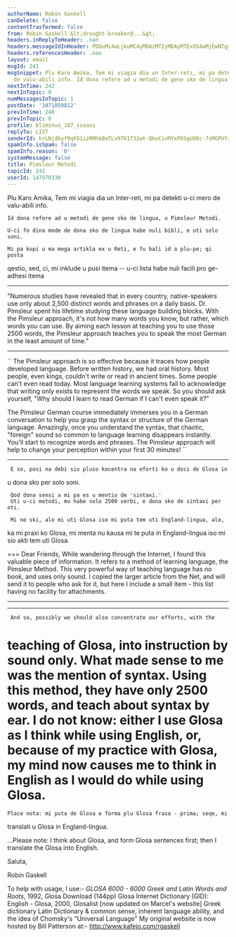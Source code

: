 ```yaml
---
authorName: Robin Gaskell
canDelete: false
contentTrasformed: false
from: Robin Gaskell &lt;drought-breaker@...&gt;
headers.inReplyToHeader: .nan
headers.messageIdInHeader: PDUuMi4wLjkuMC4yMDAzMTIyMDAyMTExOS4wMjEwNTgyMEBwYWNpZmljLm5ldC5hdT4=
headers.referencesHeader: .nan
layout: email
msgId: 241
msgSnippet: Plu Karo Amika, Tem mi viagia dia un Inter-reti, mi pa detekti u-ci mero
  de valu-abili info. Id dona refere ad u metodi de gene sko de lingua, u Pimsleur
nextInTime: 242
nextInTopic: 0
numMessagesInTopic: 1
postDate: '1071850812'
prevInTime: 240
prevInTopic: 0
profile: bliminus_107_ssaass
replyTo: LIST
senderId: hrLNjdbyf9qFD1izRMhk8mTLv9TK1f32wt-QkoCivMYxPDSgUO0c-7sMGPUYz-EQITNay3OE_wgc45tSeos1oPLXzPUwgvJD-dFsOap_3aaElO2MMg
spamInfo.isSpam: false
spamInfo.reason: '0'
systemMessage: false
title: Pimsleur Metodi
topicId: 241
userId: 147970330
---
```


Plu Karo Amika,
    Tem mi viagia dia un Inter-reti, mi pa detekti u-ci mero de valu-abili 
info.

    Id dona refere ad u metodi de gene sko de lingua, u Pimsleur Metodi.

    U-ci fo dina mode de dona sko de lingua habe nuli bibli, e uti solo soni.

    Mi pa kopi u ma mega artikla ex u Reti, e fu bali id a plu-pe; qi posta 
qestio, sed, ci, mi inklude u pusi itema -- u-ci lista habe nuli facili pro 
ge-adhesi itema
   ____

"Numerous studies have revealed that in every country, native-speakers use 
only about 2,500 distinct words and phrases on a daily basis. Dr. Pimsleur 
spent his lifetime studying these language building blocks. With the 
Pimsleur approach, it's not how many words you know, but rather, which 
words you can use. By aiming each lesson at teaching you to use those 2500 
words, the Pimsleur approach teaches you to speak the most German in the 
least amount of time."
   ___

`` The Pimsleur approach is so effective because it traces how people 
developed language. Before written history, we had oral history. Most 
people, even kings, couldn't write or read in ancient times. Some people 
can't even read today. Most language learning systems fail to acknowledge 
that writing only exists to represent the words we speak. So you should ask 
yourself, "Why should I learn to read German if I can't even speak it?"

The Pimsleur German course immediately immerses you in a German 
conversation to help you grasp the syntax or structure of the German 
language. Amazingly, once you understand the syntax, that chaotic, 
"foreign" sound so common to language learning disappears instantly. You'll 
start to recognize words and phrases. The Pimsleur approach will help to 
change your perception within your first 30 minutes! ``
   ___

     E so, posi na debi sio pluso kocentra na eforti ko u doci de Glosa in 
u dona sko per solo soni.

     Qod dona sensi a mi pa es u mentio de 'sintaxi.'
     Uti u-ci metodi, mu habe solo 2500 verbi, e dona sko de sintaxi per oti.

     Mi ne ski, alo mi uti Glosa iso mi puta tem uti England-lingua, alo, 
ka mi praxi ko Glosa, mi menta nu kausa mi te puta in England-lingua iso mi 
sio akti tem uti Glosa.

   ===
Dear Friends,
     While wandering through the Internet, I found this valuable piece of 
information.
     It refers to a method of learning language, the Pimsleur Method.
     This very powerful way of teaching language has no book, and uses only 
sound.
     I copied the larger article from the Net, and will send it to people 
who ask for it, but here I include a small item - this list having no 
facility for attachments.
   ___
   ___

     And so, possibly we should also concentrate our efforts, with the 
teaching of Glosa, into instruction by sound only.
     What made sense to me was the mention of syntax.
     Using this method, they have only 2500 words, and teach about syntax 
by ear.
     I do not know: either I use Glosa as I think while using English, or, 
because of my practice with Glosa, my mind now causes me to think in 
English as I would do while using Glosa.
   ===
    Place nota: mi puta de Glosa e forma plu Glosa frasa - prima; seqe, mi 
translati u Glosa in England-lingua.

...Please note: I think about Glosa, and form Glosa sentences first; then I 
translate the Glosa into English.

Saluta,

Robin Gaskell

   To help with usage, I use:-
      _GLOSA 6000 - 6000 Greek and Latin Words and Roots_, 1992, Glosa
      Download (144pp) Glosa Internet Dictionary (GID): English - Glosa,
          2000, Glosalist [now updated on Marcel's website]
      Greek dictionary
      Latin Dictionary
      & common sense, inherent language ability, and the idea of Chomsky's
          "Universal Language"
      My original website is now hosted by Bill Patterson at:-
            http://www.kafejo.com/rgaskell





